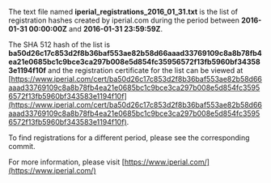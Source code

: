 The text file named **iperial_registrations_2016_01_31.txt** is the list of registration hashes created by iperial.com during the period between **2016-01-31 00:00:00Z** and **2016-01-31 23:59:59Z**.

The SHA 512 hash of the list is **ba50d26c17c853d2f8b36baf553ae82b58d66aaad33769109c8a8b78fb4ea21e0685bc1c9bce3ca297b008e5d854fc35956572f13fb5960bf343583e1194f10f** and the registration certificate for the list can be viewed at [https://www.iperial.com/cert/ba50d26c17c853d2f8b36baf553ae82b58d66aaad33769109c8a8b78fb4ea21e0685bc1c9bce3ca297b008e5d854fc35956572f13fb5960bf343583e1194f10f](https://www.iperial.com/cert/ba50d26c17c853d2f8b36baf553ae82b58d66aaad33769109c8a8b78fb4ea21e0685bc1c9bce3ca297b008e5d854fc35956572f13fb5960bf343583e1194f10f).

To find registrations for a different period, please see the corresponding commit.

For more information, please visit [https://www.iperial.com/](https://www.iperial.com/)
